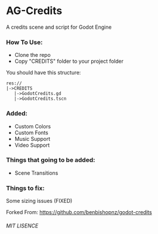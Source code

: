 # AG-Credits
A credits scene and script for Godot Engine

### How To Use:
* Clone the repo
* Copy "CREDITS" folder to your project folder

You should have this structure:
```
res://
|->CREDITS
   |->GodotCredits.gd
   |->GodotCredits.tscn
```

### Added:
- Custom Colors
- Custom Fonts
- Music Support
- Video Support

### Things that going to be added:
- Scene Transitions

### Things to fix:
Some sizing issues (FIXED)


Forked From: https://github.com/benbishopnz/godot-credits
###### MIT LISENCE
